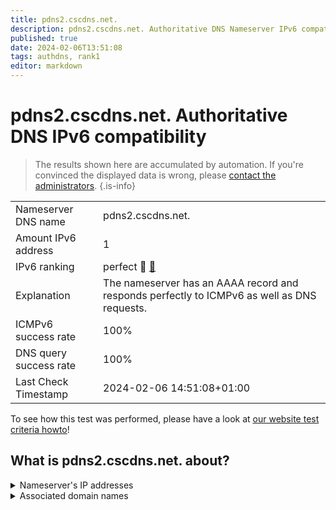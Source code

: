 ```yaml
---
title: pdns2.cscdns.net.
description: pdns2.cscdns.net. Authoritative DNS Nameserver IPv6 compatibility
published: true
date: 2024-02-06T13:51:08
tags: authdns, rank1
editor: markdown
---
```


# pdns2.cscdns.net. Authoritative DNS IPv6 compatibility

> The results shown here are accumulated by automation. If you're convinced the displayed data is wrong, please [contact the administrators](/howto/chat). 
{.is-info}




|   |   |
| - | - |
| Nameserver DNS name | pdns2.cscdns.net.
| Amount IPv6 address | 1
| IPv6 ranking | perfect :1st_place_medal: [🔗](/howto/ranking) |
| Explanation | The nameserver has an AAAA record and responds perfectly to ICMPv6 as well as DNS requests. |
| ICMPv6 success rate | 100%|
| DNS query success rate | 100% |
| Last Check Timestamp | 2024-02-06 14:51:08+01:00 |

To see how this test was performed, please have a look at [our website test criteria howto](/howto/testcriteria/authdns)!


## What is pdns2.cscdns.net. about?




<details>
<summary>Nameserver's IP addresses</summary>

2610:a1:1023::100

</details>



<details>
<summary>Associated domain names</summary>

groupebpce.com

www.bayer.com

</details>

